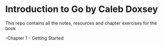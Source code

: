 # Introduction to Go by Caleb Doxsey

This repo contains all the notes, resources and chapter exercises for the book

-Chapter 1 - Getting Started